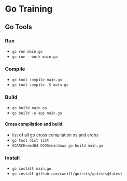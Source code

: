 # Go Training

## Go Tools

### Run

- ```go run main.go```
- ```go run --work main.go```
 
### Compile

- ```go tool compile main.go```
- ```go tool compile -S main.go```
  
### Build

- ```go build main.go```
- ```go build -o app main.go```

#### Cross compilation and build

- list of all go cross compilation os and archs
- ```go tool dist list```
- ```GOARCH=amd64 GOOS=windows go build main.go```

### Install

- ```go install main.go```
- ```go install github.com/cweill/gotests/gotests@latest```
